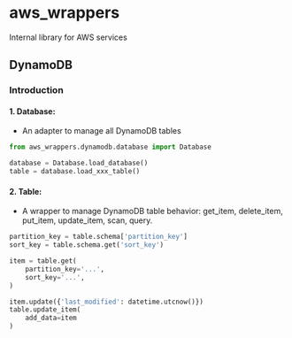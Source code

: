 # aws_wrappers
Internal library for AWS services
## DynamoDB
### Introduction
#### 1. Database:
- An adapter to manage all DynamoDB tables
```python
from aws_wrappers.dynamodb.database import Database

database = Database.load_database()
table = database.load_xxx_table()
```
#### 2. Table:
- A wrapper to manage DynamoDB table behavior: get_item, delete_item, put_item, update_item, scan, query.
```python
partition_key = table.schema['partition_key']
sort_key = table.schema.get('sort_key')

item = table.get(
    partition_key='...',
    sort_key='...',
)

item.update({'last_modified': datetime.utcnow()})
table.update_item(
    add_data=item
)
```
